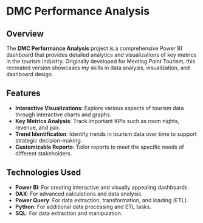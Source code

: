# DMC Performance Analysis

## Overview

The **DMC Performance Analysis** project is a comprehensive Power BI dashboard that provides detailed analytics and visualizations of key metrics in the tourism industry. Originally developed for Meeting Point Tourism, this recreated version showcases my skills in data analysis, visualization, and dashboard design.

## Features

- **Interactive Visualizations**: Explore various aspects of tourism data through interactive charts and graphs.
- **Key Metrics Analysis**: Track important KPIs such as room nights, revenue, and pax.
- **Trend Identification**: Identify trends in tourism data over time to support strategic decision-making.
- **Customizable Reports**: Tailor reports to meet the specific needs of different stakeholders.

## Technologies Used

- **Power BI**: For creating interactive and visually appealing dashboards.
- **DAX**: For advanced calculations and data analysis.
- **Power Query**: For data extraction, transformation, and loading (ETL).
- **Python**: For additional data processing and ETL tasks.
- **SQL**: For data extraction and manipulation.
